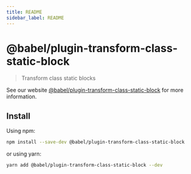 ```yaml
---
title: README
sidebar_label: README
---
```

# @babel/plugin-transform-class-static-block

> Transform class static blocks

See our website [@babel/plugin-transform-class-static-block](https://babeljs.io/docs/babel-plugin-transform-class-static-block) for more information.

## Install

Using npm:

```sh
npm install --save-dev @babel/plugin-transform-class-static-block
```

or using yarn:

```sh
yarn add @babel/plugin-transform-class-static-block --dev
```

